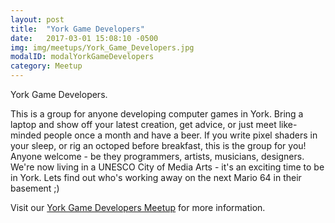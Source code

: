```yaml
---
layout: post
title:  "York Game Developers"
date:   2017-03-01 15:08:10 -0500
img: img/meetups/York_Game_Developers.jpg
modalID: modalYorkGameDevelopers
category: Meetup
---
```

York Game Developers.

This is a group for anyone developing computer games in York.  Bring a laptop and show off your latest creation, get advice, or just meet like-minded people once a month and have a beer.  If you write pixel shaders in your sleep, or rig an octoped before breakfast, this is the group for you!  Anyone welcome - be they programmers, artists, musicians, designers.  We're now living in a UNESCO City of Media Arts - it's an exciting time to be in York.  Lets find out who's working away on the next Mario 64 in their basement ;)

Visit our [York Game Developers Meetup][york-game-developers-meetup-link] for more information.

[york-game-developers-meetup-link]: https://www.facebook.com/groups/YorkGameDevelopers/